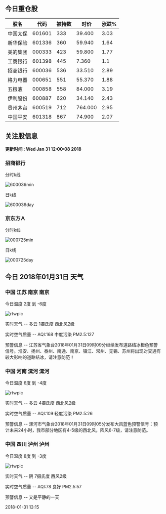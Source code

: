 
## 今日重仓股 

|股名|代码|被持数|时价|涨跌%|
|---|---|---|---|---|
|中国太保|601601|333|39.400|3.03|
|新华保险|601336|360|59.940|1.64|
|美的集团|000333|423|59.800|1.77|
|工商银行|601398|445|7.360|1.1|
|招商银行|600036|536|33.510|2.89|
|格力电器|000651|551|55.370|1.88|
|五粮液|000858|558|84.000|3.19|
|伊利股份|600887|620|34.140|2.43|
|贵州茅台|600519|712|764.000|2.95|
|中国平安|601318|867|74.900|2.07|

## 关注股信息
**更新时间 : Wed Jan 31 12:00:08 2018**
### 招商银行 
分时k线

![600036min](http://image.sinajs.cn/newchart/min/n/sh600036.gif)

日k线

![600036day](http://image.sinajs.cn/newchart/daily/n/sh600036.gif)

### 京东方Ａ 
分时k线

![000725min](http://image.sinajs.cn/newchart/min/n/sz000725.gif)

日k线

![000725day](http://image.sinajs.cn/newchart/daily/n/sz000725.gif)
## 今日 2018年01月31日 天气
### 中国 江苏 南京 南京

今日温度 2度 到 -6度

![rtwpic](http://app1.showapi.com/weather/icon/day/01.png)

实时天气 -- 多云 1摄氏度 西北风2级

实时空气质量 -- AQI:168 中度污染 PM2.5:127

预警信息 -- 江苏省气象台2018年01月31日09时09分继续发布道路结冰橙色预警信号。淮安、扬州、泰州、南通、南京、镇江、常州、无锡、苏州将出现对交通有较大影响的道路结冰，请注意防范！
    
### 中国 河南 漯河 漯河

今日温度 6度 到 -4度

![rtwpic](http://app1.showapi.com/weather/icon/day/01.png)

实时天气 -- 多云 4摄氏度 西北风2级

实时空气质量 -- AQI:109 轻度污染 PM2.5:26

预警信息 -- 漯河市气象台2018年01月31日09时05分发布大风蓝色预警信号：预计未来24小时，我市部分地区有4-5级的西北风，阵风6-7级，请注意防范。
    
### 中国 四川 泸州 泸州

今日温度 8度 到 -3度

![rtwpic](http://app1.showapi.com/weather/icon/day/02.png)

实时天气 -- 阴 7摄氏度 西风2级

实时空气质量 -- AQI:78 良好 PM2.5:57

预警信息 -- 又是平静的一天
    
2018-01-31 13:15
